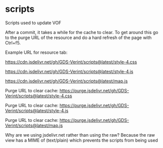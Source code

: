 # scripts
Scripts used to update VOF

After a commit, it takes a while for the cache to clear. To get around this go to the purge URL of the resource and do a hard refresh of the page with Ctrl+f5.

Example URL for resource tab:

https://cdn.jsdelivr.net/gh/GDS-Verint/scripts@latest/style-4.css

https://cdn.jsdelivr.net/gh/GDS-Verint/scripts@latest/style-4.js

https://cdn.jsdelivr.net/gh/GDS-Verint/scripts@latest/map.js


Purge URL to clear cache: https://purge.jsdelivr.net/gh/GDS-Verint/scripts@latest/style-4.css

Purge URL to clear cache: https://purge.jsdelivr.net/gh/GDS-Verint/scripts@latest/style-4.js

Purge URL to clear cache: https://purge.jsdelivr.net/gh/GDS-Verint/scripts@latest/map.js


Why are we using jsdelivr.net rather than using the raw?
Because the raw view has a MIME of (text/plain) which prevents the scripts from being used
